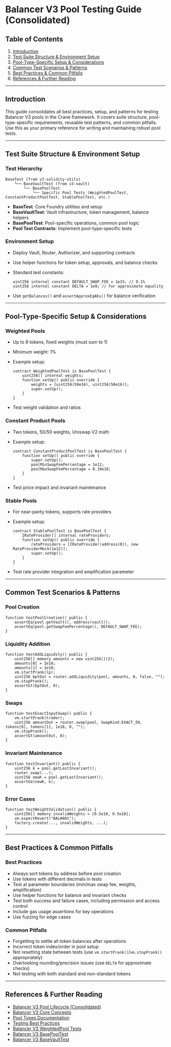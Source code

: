 # Balancer V3 Pool Testing Guide (Consolidated)

## Table of Contents
1. [Introduction](#introduction)
2. [Test Suite Structure & Environment Setup](#test-suite-structure--environment-setup)
3. [Pool-Type-Specific Setup & Considerations](#pool-type-specific-setup--considerations)
4. [Common Test Scenarios & Patterns](#common-test-scenarios--patterns)
5. [Best Practices & Common Pitfalls](#best-practices--common-pitfalls)
6. [References & Further Reading](#references--further-reading)

---

## Introduction

This guide consolidates all best practices, setup, and patterns for testing Balancer V3 pools in the Crane framework. It covers suite structure, pool-type-specific requirements, reusable test patterns, and common pitfalls. Use this as your primary reference for writing and maintaining robust pool tests.

---

## Test Suite Structure & Environment Setup

### Test Hierarchy

```text
BaseTest (from v3-solidity-utils)
    └── BaseVaultTest (from v3-vault)
        └── BasePoolTest
            └── Specific Pool Tests (WeightedPoolTest, ConstantProductPoolTest, StablePoolTest, etc.)
```

- **BaseTest**: Core Foundry utilities and setup
- **BaseVaultTest**: Vault infrastructure, token management, balance helpers
- **BasePoolTest**: Pool-specific operations, common pool logic
- **Pool Test Contracts**: Implement pool-type-specific tests

### Environment Setup

- Deploy Vault, Router, Authorizer, and supporting contracts
- Use helper functions for token setup, approvals, and balance checks
- Standard test constants:

  ```solidity
  uint256 internal constant DEFAULT_SWAP_FEE = 1e15; // 0.1%
  uint256 internal constant DELTA = 1e9; // For approximate equality
  ```

- Use `getBalances()` and `assertApproxEqAbs()` for balance verification

---

## Pool-Type-Specific Setup & Considerations

### Weighted Pools

- Up to 8 tokens, fixed weights (must sum to 1)
- Minimum weight: 1%
- Example setup:

  ```solidity
  contract WeightedPoolTest is BasePoolTest {
      uint256[] internal weights;
      function setUp() public override {
          weights = [uint256(50e16), uint256(50e16)];
          super.setUp();
      }
  }
  ```

- Test weight validation and ratios

### Constant Product Pools

- Two tokens, 50/50 weights, Uniswap V2 math
- Example setup:

  ```solidity
  contract ConstantProductPoolTest is BasePoolTest {
      function setUp() public override {
          super.setUp();
          poolMinSwapFeePercentage = 1e12;
          poolMaxSwapFeePercentage = 0.10e18;
      }
  }
  ```

- Test price impact and invariant maintenance

### Stable Pools

- For near-parity tokens, supports rate providers
- Example setup:

  ```solidity
  contract StablePoolTest is BasePoolTest {
      IRateProvider[] internal rateProviders;
      function setUp() public override {
          rateProviders = [IRateProvider(address(0)), new RateProviderMock(1e12)];
          super.setUp();
      }
  }
  ```

- Test rate provider integration and amplification parameter

---

## Common Test Scenarios & Patterns

### Pool Creation

```solidity
function testPoolCreation() public {
    assertEq(pool.getVault(), address(vault));
    assertEq(pool.getSwapFeePercentage(), DEFAULT_SWAP_FEE);
}
```

### Liquidity Addition

```solidity
function testAddLiquidity() public {
    uint256[] memory amounts = new uint256[](2);
    amounts[0] = 1e18;
    amounts[1] = 1e18;
    vm.startPrank(lp);
    uint256 bptOut = router.addLiquidity(pool, amounts, 0, false, "");
    vm.stopPrank();
    assertGt(bptOut, 0);
}
```

### Swaps

```solidity
function testExactInputSwap() public {
    vm.startPrank(trader);
    uint256 amountOut = router.swap(pool, SwapKind.EXACT_IN, tokens[0], tokens[1], 1e18, 0, "");
    vm.stopPrank();
    assertGt(amountOut, 0);
}
```

### Invariant Maintenance

```solidity
function testInvariant() public {
    uint256 k = pool.getLastInvariant();
    router.swap(...);
    uint256 newK = pool.getLastInvariant();
    assertGe(newK, k);
}
```

### Error Cases

```solidity
function testWeightValidation() public {
    uint256[] memory invalidWeights = [0.5e18, 0.5e18];
    vm.expectRevert("BAL#001");
    factory.create(..., invalidWeights, ...);
}
```

---

## Best Practices & Common Pitfalls

### Best Practices

- Always sort tokens by address before pool creation
- Use tokens with different decimals in tests
- Test at parameter boundaries (min/max swap fee, weights, amplification)
- Use helper functions for balance and invariant checks
- Test both success and failure cases, including permission and access control
- Include gas usage assertions for key operations
- Use fuzzing for edge cases

### Common Pitfalls

- Forgetting to settle all token balances after operations
- Incorrect token index/order in pool setup
- Not resetting state between tests (use `vm.startPrank()`/`vm.stopPrank()` appropriately)
- Overlooking rounding/precision issues (use `DELTA` for approximate checks)
- Not testing with both standard and non-standard tokens

---

## References & Further Reading

- [Balancer V3 Pool Lifecycle (Consolidated)](balancer-v3-pool-lifecycle-consolidated.md)
- [Balancer V3 Core Concepts](https://docs.balancer.fi/concepts/pools)
- [Pool Types Documentation](https://docs.balancer.fi/concepts/pools/pool-types)
- [Testing Best Practices](https://docs.balancer.fi/guides/testing)
- [Balancer V3 WeightedPool Tests](https://github.com/balancer/balancer-v3-monorepo/blob/master/pkg/pool-weighted/test/foundry/WeightedPool.t.sol)
- [Balancer V3 BasePoolTest](https://github.com/balancer/balancer-v3-monorepo/blob/master/pkg/vault/test/foundry/utils/BasePoolTest.sol)
- [Balancer V3 BaseVaultTest](https://github.com/balancer/balancer-v3-monorepo/blob/master/pkg/vault/test/foundry/utils/BaseVaultTest.sol) 
